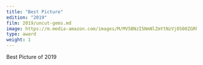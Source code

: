 ```yaml
---
title: "Best Picture"
edition: "2019"
film: 2019/uncut-gems.md
image: https://m.media-amazon.com/images/M/MV5BNzI5NmNlZmYtNzVjOS00ZGRhLTlkZGUtNWYxODE5MDgyOThiXkEyXkFqcGdeQXVyNjAyNTIzOTM@._V1_.jpg
type: award
weight: 1
---
```

Best Picture of 2019